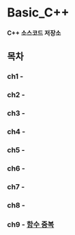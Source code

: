 # Basic_C++
#### C++ 소스코드 저장소

## 목차
### ch1 - []()
### ch2 - []()
### ch3 - []()
### ch4 - []()
### ch5 - []()
### ch6 - []()
### ch7 - []()
### ch8 - []()
### ch9 - [함수 중복](https://github.com/BangYunseo/TIL/blob/main/Cpp/ch9_FunctionOverloading.md)
